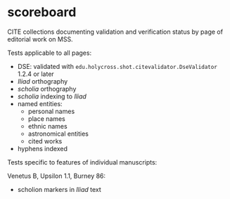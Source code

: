 # scoreboard

CITE collections documenting validation  and verification status by page of editorial work on MSS.


Tests applicable to all pages:

- DSE:  validated with `edu.holycross.shot.citevalidator.DseValidator` 1.2.4 or later
- *Iliad* orthography
- *scholia* orthography
- *scholia* indexing to *Iliad*
- named entities:
    - personal names
    - place names
    - ethnic names
    - astronomical entities
    - cited works
- hyphens indexed

Tests specific to features of individual manuscripts:

Venetus B, Upsilon 1.1, Burney 86:

- scholion markers in *Iliad* text
